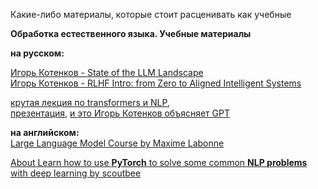 Какие-либо материалы, которые стоит расценивать как учебные  

**Обработка естественного языка. Учебные материалы**  

 **на русском:**  

 [Игорь Котенков - State of the LLM Landscape](https://youtu.be/TBxt2Bz65GM)  
 [Игорь Котенков - RLHF Intro: from Zero to Aligned Intelligent Systems](https://www.youtube.com/watch?v=N1AcqGVR_mE) 

[крутая лекция по transformers и NLP](https://www.youtube.com/watch?v=iOrNbK2T92M),  
[презентация](https://onedrive.live.com/view.aspx?resid=6C28C18DAAD1CD59%212711&authkey=!AFx3v5axj2hSbnQ),
[и это Игорь Котенков объясняет GPT](https://www.youtube.com/@stalkermustang)
  
**на английском:**  
[Large Language Model Course by Maxime Labonne](https://github.com/mlabonne/llm-course)  

[About
Learn how to use **PyTorch** to solve some common **NLP problems** with deep learning by scoutbee](https://github.com/scoutbee)